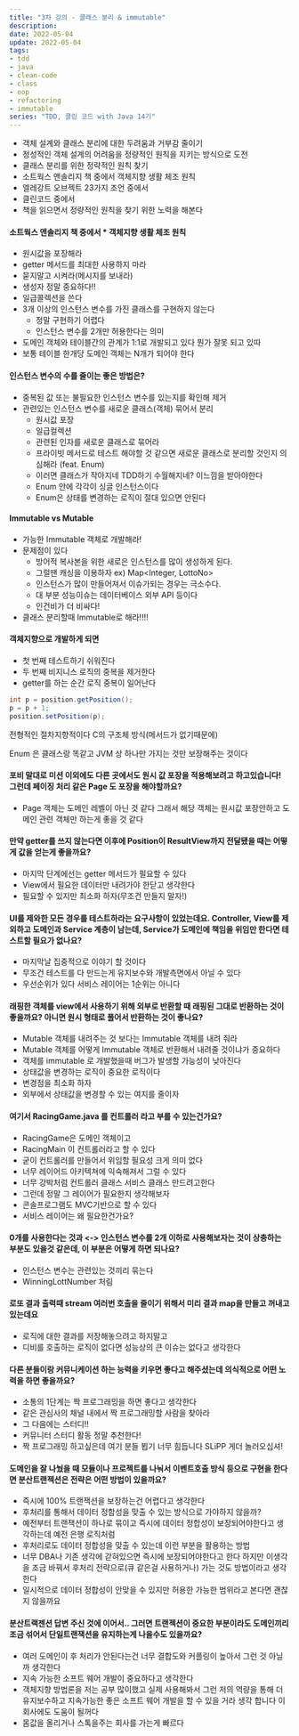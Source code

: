 ```yaml
---
title: "3차 강의 - 클래스 분리 & immutable"
description:
date: 2022-05-04
update: 2022-05-04
tags:
- tdd
- java
- clean-code
- class
- oop
- refactoring
- immutable
series: "TDD, 클린 코드 with Java 14기"
---
```


* 객체 설계와 클래스 분리에 대한 두려움과 거부감 줄이기
* 정성적인 객체 설계의 어려움을 정량적인 원칙을 지키는 방식으로 도전
* 클래스 분리를 위한 정략적인 원칙 찾기
* 소트웍스 앤솔리지 책 중에서 객체지향 생활 체조 원칙
* 엘레강트 오브젝트 23가지 조언 중에서
* 클린코드 중에서
* 책을 읽으면서 정량적인 원칙을 찾기 위한 노력을 해본다

#### 소트웍스 앤솔리지 책 중에서 * 객체지향 생활 체조 원칙

* 원시값을 포장해라
* getter 메서드를 최대한 사용하지 마라
* 묻지말고 시켜라(메시지를 보내라)
* 생성자 정말 중요하다!!
* 일급콜렉션을 쓴다
* 3개 이상의 인스턴스 변수를 가진 클래스를 구현하지 않는다
    * 정말 구현하기 어렵다
    * 인스턴스 변수를 2개만 허용한다는 의미
* 도메인 객체와 테이블간의 관계가 1:1로 개발되고 있다 뭔가 잘못 되고 있따
* 보통 테이블 한개당 도메인 객체는 N개가 되어야 한다

#### 인스턴스 변수의 수를 줄이는 좋은 방법은?

* 중복된 값 또는 불필요한 인스턴스 변수를 있는지를 확인해 제거
* 관련있는 인스턴스 변수를 새로운 클래스(객체) 묶어서 분리
    * 원시값 포장
    * 일급컬렉션
    * 관련된 인자를 새로운 클래스로 묶어라
    * 프라이빗 메서드로 테스트 해야할 것 같으면 새로운 클래스로 분리할 것인지 의심해라 (feat. Enum)
    * 이러면 클래스가 작아지네 TDD하기 수월해지네? 이느낌을 받아야한다
    * Enum 안에 각각이 싱글 인스턴스이다
    * Enum은 상태를 변경하는 로직이 절대 있으면 안된다


#### Immutable vs Mutable

* 가능한 Immutable 객체로 개발해라!
* 문제점이 있다
    * 방어적 복사본을 위한 새로은 인스턴스를 많이 생성하게 된다.
    * 그럴땐 캐싱을 이용하자 ex) Map<Integer, LottoNo>
    * 인스턴스가 많이 만들어져서 이슈가되는 경우는 극소수다.
    * 대 부분 성능이슈는 데이터베이스 외부 API 등이다
    * 인건비가 더 비싸다!
* 클래스 분리할때 Immutable로 해라!!!!

#### 객체지향으로 개발하게 되면
* 첫 번째 테스트하기 쉬워진다
* 두 번째 비지니스 로직의 중복을 제거한다
* getter를 하는 순간 로직 중복이 일어난다
```java
int p = position.getPosition();
p = p + 1;
position.setPosition(p);
```
전형적인 절차지향적이다
C의 구조체 방식(메서드가 없기때문에)

Enum 은 클래스랑 똑같고
JVM 상 하나만 가지는 것만 보장해주는 것이다

#### 포비 말대로 미션 이외에도 다른 곳에서도 원시 값 포장을 적용해보려고 하고있습니다! 그런데 페이징 처리 같은 Page 도 포장을 해야할까요?
* Page 객체는 도메인 레벨이 아닌 것 같다 그래서 해당 객체는 원시값 포장안하고 도메인 관련 객체만 하는게 좋을 것 같다

#### 만약 getter를 쓰지 않는다면 이후에 Position이 ResultView까지 전달됐을 때는 어떻게 값을 얻는게 좋을까요?

* 마지막 단계에선는 getter 메서드가 필요할 수 있다
* View에서 필요한 데이터만 내려가야 한닫고 생각한다
* 필요할 수 있지만 최소화 하자(무조건 만들지 말자!)

#### UI를 제와한 모든 경우를 테스트하라는 요구사항이 있었는데요. Controller, View를 제외하고 도메인과 Service 계층이 남는데, Service가 도메인에 책임을 위임만 한다면 테스트할 필요가 없나요?

* 마지막날 집중적으로 이야기 할 것이다
* 무조건 테스트를 다 만드는게 유지보수와 개발측면에서 아닐 수 있다
* 우선순위가 있다 서비스 레이어는 1순위는 아니다

#### 래핑한 객체를 view에서 사용하기 위해 외부로 반환할 때 래핑된 그대로 반환하는 것이 좋을까요? 아니면 원시 형태로 풀어서 반환하는 것이 좋나요?

* Mutable 객체를 내려주는 것 보다는 Immutable 객체를 내려 줘라
* Mutable 객체를 어떻게 Immutable 객체로 반환해서 내려줄 것이냐가 중요하다
* 객체를 immutable 로 개발했을때 버그가 발생할 가능성이 낮아진다
* 상태값을 변경하는 로직이 중요한 로직이다
* 변경점을 최소화 하자
* 외부에서 상태값을 변경할 수 있는 여지를 줄이자

#### 여기서 RacingGame.java 를 컨트롤러 라고 부를 수 있는건가요?

* RacingGame은 도메인 객체이고
* RacingMain 이 컨트롤러라고 할 수 있다
* 굳이 컨트롤러를 만들어서 위임할 필요성 크게 의미 없다
* 너무 레이어드 아키텍쳐에 익숙해져서 그럴 수 있다
* 너무 강박처럼 컨트롤러 클래스 서비스 클래스 만드려고한다
* 그런데 정말 그 레이어가 필요한지 생각해보자
* 콘솔프로그램도 MVC기반으로 할 수 있다
* 서비스 레이어는 왜 필요한건가요?

#### 0개를 사용한다는 것과 <-> 인스턴스 변수를 2개 이하로 사용해보자는 것이 상충하는 부분도 있을것 같은데, 이 부분은 어떻게 하면 되나요?

* 인스턴스 변수는 관련있는 것끼리 묶는다
* WinningLottNumber 처림

#### 로또 결과 출력때 stream 여러번 호출을 줄이기 위해서 미리 결과 map을 만들고 꺼내고있는데요

* 로직에 대한 결과를 저장해놓으려고 하지말고
* 디비를 호출하는 로직이 없다면 성능상의 큰 이슈는 없다고 생각한다

#### 다른 분들이랑 커뮤니케이션 하는 능력을 키우면 좋다고 해주셨는데 의식적으로 어떤 노력을 하면 좋을까요?

* 소통의 1단계는 짝 프로그래밍을 하면 좋다고 생각한다
* 같은 관심사의 채널 내에서 짝 프로그래밍할 사람을  찾아라
* 그 다음에는 스터디!!
* 커뮤니터 스터디 활동 정말 추천한다!
* 짝 프로그래밍 하고싶은데 여기 분들 뵙기 너무 힘듭니다 SLiPP 게더 놀러오십셔!

#### 도메인을 잘 나눴을 때 모듈이나 프로젝트를 나눠서 이벤트호출 방식 등으로 구현을 한다면 분산트랜젝션은 전략은 어떤 방법이 있을까요?

* 즉시에 100% 트랜잭션을 보장하는건 어렵다고 생각한다
* 후처리를 통해서 데이터 정합성을 맞출 수 있는 방식으로 가야하지 않을까?
* 예전부터 트랜잭션이 하나로 묶이고 즉시에 데이터 정합성이 보장되어야한다고 생각하는데 예전 은행 로직처럼
* 후처리로도 데이터 정합성을 맞출 수 있는데 이런 부분을 활용하는 방법
* 너무 DBA나 기존 생각에 갇혀있으면 즉시에 보장되어야한다고 한다 하지만 이생각을 조금 바꿔서 후처리 전략으로(큐 같은걸 사용하거나) 가는 것도 방법이라고 생각한다
* 일시적으로 데이터 정합성이 안맞을 수 있지만 허용한 가능한 범위라고 본다면 괜찮지 않을까요

#### 분산트랙젠션 답변 주신 것에 이어서.. 그러면 트랜젝션이 중요한 부분이라도 도메인끼리 조금 섞어서 단일트랜잭션을 유지하는게 나을수도 있을까요?

* 여러 도메인이 후 처리가 안된다는건 너무 결합도와 커플링이 높아서 그런 것 아닐까 생각한다
* 지속 가능한 소프트 웨어 개발이 중요하다고 생각한다
* 객체지향 방법론을 저는 공부 많이했고 실제 사용해봐서 그런 저의 역량을 통해 더 유지보수하고 지속가능한 좋은 소프트 웨어 개발을 할 수 있을 거라 생각 합니다 이회사에도 도움이 될꺼다
* 몸값을 올리거나 스톡을주는 회사를 가는게 빠르다